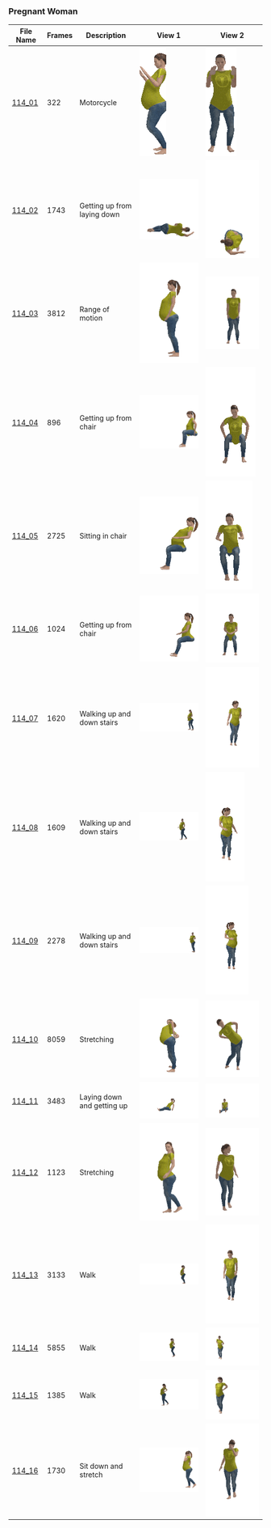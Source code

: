 ### Pregnant Woman
|File Name|Frames|Description|View 1|View 2|
|-|-|-|-|-|
|[114_01](https://github.com/Shriinivas/cmubvh/raw/main/Sequence-113-128/114/Data/114_01.zip)|322|Motorcycle|<img src="https://github.com/Shriinivas/cmubvhgifs/blob/main/Sequence-113-128/114/114_01_0.gif"/>|<img src="https://github.com/Shriinivas/cmubvhgifs/blob/main/Sequence-113-128/114/114_01_1.gif"/>|
|[114_02](https://github.com/Shriinivas/cmubvh/raw/main/Sequence-113-128/114/Data/114_02.zip)|1743|Getting up from laying down|<img src="https://github.com/Shriinivas/cmubvhgifs/blob/main/Sequence-113-128/114/114_02_0.gif"/>|<img src="https://github.com/Shriinivas/cmubvhgifs/blob/main/Sequence-113-128/114/114_02_1.gif"/>|
|[114_03](https://github.com/Shriinivas/cmubvh/raw/main/Sequence-113-128/114/Data/114_03.zip)|3812|Range of motion|<img src="https://github.com/Shriinivas/cmubvhgifs/blob/main/Sequence-113-128/114/114_03_0.gif"/>|<img src="https://github.com/Shriinivas/cmubvhgifs/blob/main/Sequence-113-128/114/114_03_1.gif"/>|
|[114_04](https://github.com/Shriinivas/cmubvh/raw/main/Sequence-113-128/114/Data/114_04.zip)|896|Getting up from chair|<img src="https://github.com/Shriinivas/cmubvhgifs/blob/main/Sequence-113-128/114/114_04_0.gif"/>|<img src="https://github.com/Shriinivas/cmubvhgifs/blob/main/Sequence-113-128/114/114_04_1.gif"/>|
|[114_05](https://github.com/Shriinivas/cmubvh/raw/main/Sequence-113-128/114/Data/114_05.zip)|2725|Sitting in chair|<img src="https://github.com/Shriinivas/cmubvhgifs/blob/main/Sequence-113-128/114/114_05_0.gif"/>|<img src="https://github.com/Shriinivas/cmubvhgifs/blob/main/Sequence-113-128/114/114_05_1.gif"/>|
|[114_06](https://github.com/Shriinivas/cmubvh/raw/main/Sequence-113-128/114/Data/114_06.zip)|1024|Getting up from chair|<img src="https://github.com/Shriinivas/cmubvhgifs/blob/main/Sequence-113-128/114/114_06_0.gif"/>|<img src="https://github.com/Shriinivas/cmubvhgifs/blob/main/Sequence-113-128/114/114_06_1.gif"/>|
|[114_07](https://github.com/Shriinivas/cmubvh/raw/main/Sequence-113-128/114/Data/114_07.zip)|1620|Walking up and down stairs|<img src="https://github.com/Shriinivas/cmubvhgifs/blob/main/Sequence-113-128/114/114_07_0.gif"/>|<img src="https://github.com/Shriinivas/cmubvhgifs/blob/main/Sequence-113-128/114/114_07_1.gif"/>|
|[114_08](https://github.com/Shriinivas/cmubvh/raw/main/Sequence-113-128/114/Data/114_08.zip)|1609|Walking up and down stairs|<img src="https://github.com/Shriinivas/cmubvhgifs/blob/main/Sequence-113-128/114/114_08_0.gif"/>|<img src="https://github.com/Shriinivas/cmubvhgifs/blob/main/Sequence-113-128/114/114_08_1.gif"/>|
|[114_09](https://github.com/Shriinivas/cmubvh/raw/main/Sequence-113-128/114/Data/114_09.zip)|2278|Walking up and down stairs|<img src="https://github.com/Shriinivas/cmubvhgifs/blob/main/Sequence-113-128/114/114_09_0.gif"/>|<img src="https://github.com/Shriinivas/cmubvhgifs/blob/main/Sequence-113-128/114/114_09_1.gif"/>|
|[114_10](https://github.com/Shriinivas/cmubvh/raw/main/Sequence-113-128/114/Data/114_10.zip)|8059|Stretching|<img src="https://github.com/Shriinivas/cmubvhgifs/blob/main/Sequence-113-128/114/114_10_0.gif"/>|<img src="https://github.com/Shriinivas/cmubvhgifs/blob/main/Sequence-113-128/114/114_10_1.gif"/>|
|[114_11](https://github.com/Shriinivas/cmubvh/raw/main/Sequence-113-128/114/Data/114_11.zip)|3483|Laying down and getting up|<img src="https://github.com/Shriinivas/cmubvhgifs/blob/main/Sequence-113-128/114/114_11_0.gif"/>|<img src="https://github.com/Shriinivas/cmubvhgifs/blob/main/Sequence-113-128/114/114_11_1.gif"/>|
|[114_12](https://github.com/Shriinivas/cmubvh/raw/main/Sequence-113-128/114/Data/114_12.zip)|1123|Stretching|<img src="https://github.com/Shriinivas/cmubvhgifs/blob/main/Sequence-113-128/114/114_12_0.gif"/>|<img src="https://github.com/Shriinivas/cmubvhgifs/blob/main/Sequence-113-128/114/114_12_1.gif"/>|
|[114_13](https://github.com/Shriinivas/cmubvh/raw/main/Sequence-113-128/114/Data/114_13.zip)|3133|Walk|<img src="https://github.com/Shriinivas/cmubvhgifs/blob/main/Sequence-113-128/114/114_13_0.gif"/>|<img src="https://github.com/Shriinivas/cmubvhgifs/blob/main/Sequence-113-128/114/114_13_1.gif"/>|
|[114_14](https://github.com/Shriinivas/cmubvh/raw/main/Sequence-113-128/114/Data/114_14.zip)|5855|Walk|<img src="https://github.com/Shriinivas/cmubvhgifs/blob/main/Sequence-113-128/114/114_14_0.gif"/>|<img src="https://github.com/Shriinivas/cmubvhgifs/blob/main/Sequence-113-128/114/114_14_1.gif"/>|
|[114_15](https://github.com/Shriinivas/cmubvh/raw/main/Sequence-113-128/114/Data/114_15.zip)|1385|Walk|<img src="https://github.com/Shriinivas/cmubvhgifs/blob/main/Sequence-113-128/114/114_15_0.gif"/>|<img src="https://github.com/Shriinivas/cmubvhgifs/blob/main/Sequence-113-128/114/114_15_1.gif"/>|
|[114_16](https://github.com/Shriinivas/cmubvh/raw/main/Sequence-113-128/114/Data/114_16.zip)|1730|Sit down and stretch|<img src="https://github.com/Shriinivas/cmubvhgifs/blob/main/Sequence-113-128/114/114_16_0.gif"/>|<img src="https://github.com/Shriinivas/cmubvhgifs/blob/main/Sequence-113-128/114/114_16_1.gif"/>|
